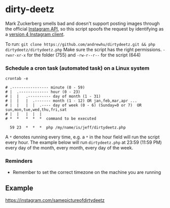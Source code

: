 # dirty-deetz
Mark Zuckerberg smells bad and doesn't support posting images through the official [Instagram API](https://www.instagram.com/developer/), so this script spoofs the request by identifying as a [version 4 Instagram client](https://youtu.be/dQw4w9WgXcQ).

To run:
`git clone https://github.com/andrewhu/dirtydeetz.git && php dirtydeetz/dirtydeetz.php`
Make sure the script has the right permissions. `-rwxr-xr-x` for the folder (755) and `-rw-r--r--` for the script (644)

### Schedule a cron task (automated task) on a Linux system

```
crontab -e
```
```
# .---------------- minute (0 - 59) 
# |  .------------- hour (0 - 23)
# |  |   .---------- day of month (1 - 31)
# |  |   |  .------- month (1 - 12) OR jan,feb,mar,apr ... 
# |  |   |  |  .---- day of week (0 - 6) (Sunday=0 or 7)  OR sun,mon,tue,wed,thu,fri,sat 
# |  |   |  |  |
# *  *   *  *  *  command to be executed

  59 23  *  *  *  php /my/name/is/jeff/dirtydeetz.php
```

A `*` denotes running every time, e.g. a `*` in the hour field will run the script every hour. The example below will run `dirtydeetz.php` at 23:59 (11:59 PM) every day of the month, every month, every day of the week.
### Reminders
- Remember to set the correct timezone on the machine you are running

## Example
https://instagram.com/samepictureofdirtydeetz
